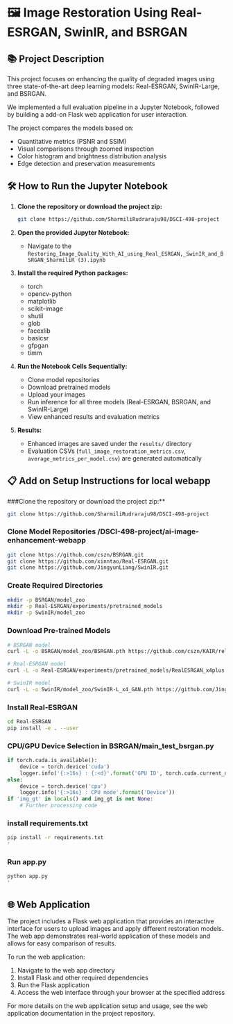 # 🖼️ Image Restoration Using Real-ESRGAN, SwinIR, and BSRGAN

## 📚 Project Description

This project focuses on enhancing the quality of degraded images using three state-of-the-art deep learning models: Real-ESRGAN, SwinIR-Large, and BSRGAN.

We implemented a full evaluation pipeline in a Jupyter Notebook, followed by building a  add-on Flask web application for user interaction.

The project compares the models based on:
- Quantitative metrics (PSNR and SSIM)
- Visual comparisons through zoomed inspection
- Color histogram and brightness distribution analysis
- Edge detection and preservation measurements

## 🛠️ How to Run the Jupyter Notebook

1. **Clone the repository or download the project zip:**
   ```bash
   git clone https://github.com/SharmiliRudraraju98/DSCI-498-project
   ```

2. **Open the provided Jupyter Notebook:**
   - Navigate to the `Restoring_Image_Quality_With_AI_using_Real_ESRGAN,_SwinIR_and_BSRGAN_SharmiliR (3).ipynb`
3. **Install the required Python packages:**
   - torch
   - opencv-python
   - matplotlib
   - scikit-image
   - shutil
   - glob
   - facexlib
   - basicsr
   - gfpgan
   - timm

4. **Run the Notebook Cells Sequentially:**
   - Clone model repositories
   - Download pretrained models
   - Upload your images
   - Run inference for all three models (Real-ESRGAN, BSRGAN, and SwinIR-Large)
   - View enhanced results and evaluation metrics

5. **Results:**
   - Enhanced images are saved under the `results/` directory
   - Evaluation CSVs (`full_image_restoration_metrics.csv`, `average_metrics_per_model.csv`) are generated automatically

## 📋 Add on Setup Instructions for local webapp

###Clone the repository or download the project zip:**
   ```bash
   git clone https://github.com/SharmiliRudraraju98/DSCI-498-project
   ```

### Clone Model Repositories /DSCI-498-project/ai-image-enhancement-webapp
```bash
git clone https://github.com/cszn/BSRGAN.git
git clone https://github.com/xinntao/Real-ESRGAN.git
git clone https://github.com/JingyunLiang/SwinIR.git
```

### Create Required Directories
```bash
mkdir -p BSRGAN/model_zoo
mkdir -p Real-ESRGAN/experiments/pretrained_models
mkdir -p SwinIR/model_zoo
```

### Download Pre-trained Models
```bash
# BSRGAN model
curl -L -o BSRGAN/model_zoo/BSRGAN.pth https://github.com/cszn/KAIR/releases/download/v1.0/BSRGAN.pth

# Real-ESRGAN model
curl -L -o Real-ESRGAN/experiments/pretrained_models/RealESRGAN_x4plus.pth https://github.com/xinntao/Real-ESRGAN/releases/download/v0.1.0/RealESRGAN_x4plus.pth

# SwinIR model
curl -L -o SwinIR/model_zoo/SwinIR-L_x4_GAN.pth https://github.com/JingyunLiang/SwinIR/releases/download/v0.0/003_realSR_BSRGAN_DFOWMFC_s64w8_SwinIR-L_x4_GAN.pth
```

### Install Real-ESRGAN
```bash
cd Real-ESRGAN
pip install -e . --user
```

### CPU/GPU Device Selection in BSRGAN/main_test_bsrgan.py
```python
if torch.cuda.is_available():
    device = torch.device('cuda')
    logger.info('{:>16s} : {:<d}'.format('GPU ID', torch.cuda.current_device()))
else:
    device = torch.device('cpu')
    logger.info('{:>16s} : CPU mode'.format('Device'))
if 'img_gt' in locals() and img_gt is not None:
    # Further processing code
```

### install requirements.txt
```bash
pip install -r requirements.txt
'
```

### Run app.py
```bash
python app.py
'
```
## 🌐 Web Application

The project includes a Flask web application that provides an interactive interface for users to upload images and apply different restoration models. The web app demonstrates real-world application of these models and allows for easy comparison of results.

To run the web application:

1. Navigate to the web app directory
2. Install Flask and other required dependencies
3. Run the Flask application
4. Access the web interface through your browser at the specified address

For more details on the web application setup and usage, see the web application documentation in the project repository.
